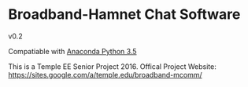 # Broadband-Hamnet Chat Software
v0.2

Compatiable with [Anaconda Python 3.5][]

This is a Temple EE Senior Project 2016.
Offical Project Website: https://sites.google.com/a/temple.edu/broadband-mcomm/


[Anaconda Python 3.5]: https://www.continuum.io/downloads